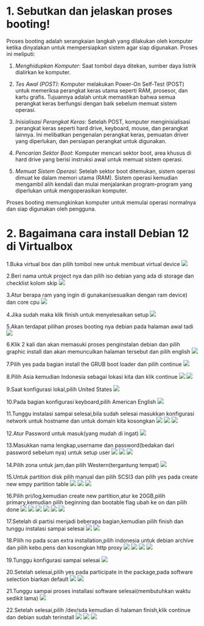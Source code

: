 # 1. Sebutkan dan jelaskan proses booting!
Proses booting adalah serangkaian langkah yang dilakukan oleh komputer ketika dinyalakan untuk mempersiapkan sistem agar siap digunakan. Proses ini meliputi:

1. *Menghidupkan Komputer*: Saat tombol daya ditekan, sumber daya listrik dialirkan ke komputer.
 
2. *Tes Awal (POST)*: Komputer melakukan Power-On Self-Test (POST) untuk memeriksa perangkat keras utama seperti RAM, prosesor, dan kartu grafis. Tujuannya adalah untuk memastikan bahwa semua perangkat keras berfungsi dengan baik sebelum memuat sistem operasi.

3. *Inisialisasi Perangkat Keras*: Setelah POST, komputer menginisialisasi perangkat keras seperti hard drive, keyboard, mouse, dan perangkat lainnya. Ini melibatkan pengenalan perangkat keras, pemuatan driver yang diperlukan, dan persiapan perangkat untuk digunakan.

4. *Pencarian Sektor Boot*: Komputer mencari sektor boot, area khusus di hard drive yang berisi instruksi awal untuk memuat sistem operasi.

5. *Memuat Sistem Operasi*: Setelah sektor boot ditemukan, sistem operasi dimuat ke dalam memori utama (RAM). Sistem operasi kemudian mengambil alih kendali dan mulai menjalankan program-program yang diperlukan untuk mengoperasikan komputer.

Proses booting memungkinkan komputer untuk memulai operasi normalnya dan siap digunakan oleh pengguna.

# 2. Bagaimana cara install Debian 12 di Virtualbox

1.Buka virtual box dan pilih tombol new untuk membuat virtual device
<img src="pictures/1.png">

2.Beri nama untuk project nya dan pilih iso debian yang ada di storage dan checklist kolom skip
<img src="pictures/2.png">

3.Atur berapa ram yang ingin di gunakan(sesuaikan dengan ram device) dan core cpu
<img src="pictures/3.png">

4.Jika sudah maka klik finish untuk menyelesaikan setup
<img src="pictures/4.png">

5.Akan terdapat pilihan proses booting nya debian pada halaman awal tadi
<img src="pictures/6.png">

6.Klik 2 kali dan akan memasuki proses penginstalan debian dan pilih graphic install dan akan memunculkan halaman tersebut dan pilih english
<img src="pictures/9.png">

7.Pilih yes pada bagian install the GRUB boot loader dan pilih continue
<img src="pictures/10.png">

8.Pilih Asia kemudian Indonesia sebagai lokasi kita dan klik continue
<img src="pictures/11.png">
<img src="pictures/12.png">

9.Saat konfigurasi lokal,pilih United States
<img src="pictures/13.png">

10.Pada bagian konfigurasi keyboard,pilih American English
<img src="pictures/14.png">

11.Tunggu instalasi sampai selesai,bila sudah selesai masukkan konfigurasi network untuk hostname dan untuk domain kita kosongkan
<img src="pictures/15.png">
<img src="pictures/17.png">
<img src="pictures/18.png">

12.Atur Password untuk masuk(yang mudah di ingat)
<img src="pictures/19.png">

13.Masukkan nama lengkap,username dan password(bedakan dari password sebelum nya) untuk setup user
<img src="pictures/20.png">
<img src="pictures/21.png">
<img src="pictures/23.png">

14.Pilih zona untuk jam,dan pilih Western(tergantung tempat)
<img src="pictures/24.png">

15.Untuk partition disk pilih manual dan pilih SCSI3 dan pilih yes pada create new empy partition table
<img src="pictures/25.png">
<img src="pictures/26.png">
<img src="pictures/27.png">

16.Pilih pri/log,kemudian create new partition,atur ke 20GB,pilih primary,kemudian pilih beginning dan bootable flag ubah ke on dan pilih done
<img src="pictures/28.png">
<img src="pictures/29.png">
<img src="pictures/30.png">
<img src="pictures/31.png">
<img src="pictures/33.png">
<img src="pictures/34.png">

17.Setelah di partisi menjadi beberapa bagian,kemudian pilih finish dan tunggu instalasi sampai selesai
<img src="pictures/41.png">
<img src="pictures/48.png">

18.Pilih no pada scan extra installation,pilih indonesia untuk debian archive dan pilih kebo.pens dan kosongkan http proxy
<img src="pictures/49.png">
<img src="pictures/50.png">
<img src="pictures/52.png">
<img src="pictures/53.png">

19.Tunggu konfigurasi sampai selesai
<img src="pictures/54.png">

20.Setelah selesai,pilih yes pada participate in the package,pada software selection biarkan default
<img src="pictures/55.png">
<img src="pictures/56.png">

21.Tunggu sampai proses installasi software selesai(membutuhkan waktu sedikit lama)
<img src="pictures/59.png">

22.Setelah selesai,pilih /dev/sda kemudian di halaman finish,klik continue dan debian sudah terinstall
<img src="pictures/61.png">
<img src="pictures/63.png">
<img src="pictures/65.png">

